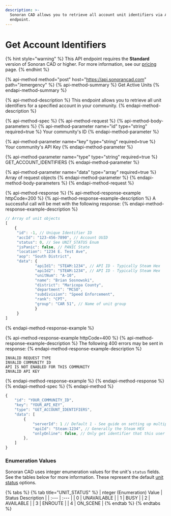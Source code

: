 ```yaml
---
description: >-
  Sonoran CAD allows you to retrieve all account unit identifiers via API
  endpoint.
---
```


# Get Account Identifiers

{% hint style="warning" %}
This API endpoint requires the **Standard** version of Sonoran CAD or higher. For more information, see our [pricing ](../../../../pricing/faq/)page.
{% endhint %}

{% api-method method="post" host="https://api.sonorancad.com" path="/emergency" %}
{% api-method-summary %}
Get Active Units
{% endapi-method-summary %}

{% api-method-description %}
This endpoint allows you to retrieve all unit identifiers for a specified account in your community.
{% endapi-method-description %}

{% api-method-spec %}
{% api-method-request %}
{% api-method-body-parameters %}
{% api-method-parameter name="id" type="string" required=true %}
Your community's ID
{% endapi-method-parameter %}

{% api-method-parameter name="key" type="string" required=true %}
Your community's API Key
{% endapi-method-parameter %}

{% api-method-parameter name="type" type="string" required=true %}
GET\_ACCOUNT\_IDENTIFIERS
{% endapi-method-parameter %}

{% api-method-parameter name="data" type="array" required=true %}
Array of request objects
{% endapi-method-parameter %}
{% endapi-method-body-parameters %}
{% endapi-method-request %}

{% api-method-response %}
{% api-method-response-example httpCode=200 %}
{% api-method-response-example-description %}
A successful call will be met with the following response:
{% endapi-method-response-example-description %}

```javascript
// Array of unit objects
[
    {
     "id": -1, // Unique Identifier ID
     "accId": "123-456-7890", // Account UUID
     "status": 0, // See UNIT_STATUS Enum
     "isPanic": false, // PANIC State
     "location": "1234 E. Test Ave",
     "aop": "South District",
     "data": {
             "apiId1": "STEAM:1234", // API ID - Typically Steam Hex
             "apiId2": "STEAM:1234", // API ID - Typically Steam Hex
             "unitNum": "A-10",
             "name": "Brian Sosnowski",
             "district": "Maricopa County",
             "department": "MCSO",
             "subdivision": "Speed Enforcement",
             "rank": "CPT",
             "group": "CAR 51", // Name of unit group
             }
     }
]
```
{% endapi-method-response-example %}

{% api-method-response-example httpCode=400 %}
{% api-method-response-example-description %}
The following 400 errors may be sent in response:
{% endapi-method-response-example-description %}

```http
INVALID REQUEST TYPE
INVALID COMMUNITY ID
API IS NOT ENABLED FOR THIS COMMUNITY
INVALID API KEY
```
{% endapi-method-response-example %}
{% endapi-method-response %}
{% endapi-method-spec %}
{% endapi-method %}

```javascript
{
    "id": "YOUR_COMMUNITY_ID",
    "key": "YOUR_API_KEY",
    "type": "GET_ACCOUNT_IDENTIFIERS",
    "data": [
        {
            "serverId": 1 // Default 1 - See guide on setting up multiple servers
            "apiId": "Steam:1234", // Generally the Steam HEX
            "onlyOnline": false, // Only get identifier that this user has online
        },
    ]
}
```



### Enumeration Values

Sonoran CAD uses integer enumeration values for the unit's `status` fields. See the tables below for more information. These represent the default [unit status](../../../../tutorials/customization/unit-status-codes.md) options.

{% tabs %}
{% tab title="UNIT\_STATUS" %}
| nteger \(Enumeration\) Value | Status Description |
| :--- | :--- |
| 0 | UNAVAILABLE |
| 1 | BUSY |
| 2 | AVAILABLE |
| 3 | ENROUTE |
| 4 | ON\_SCENE |
{% endtab %}
{% endtabs %}

